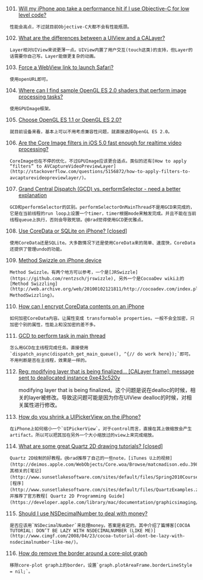 101. [Will my iPhone app take a performance hit if I use Objective-C for low level code?](http://stackoverflow.com/questions/926728/will-my-iphone-app-take-a-performance-hit-if-i-use-objective-c-for-low-level-cod)

	性能会高点，不过就目前Objective-C大都不会有性能瓶颈。

102. [What are the differences between a UIView and a CALayer?](http://stackoverflow.com/questions/7826306/what-are-the-differences-between-a-uiview-and-a-calayer)

	Layer相对UIView来说更薄一点。UIView内置了用户交互(touch这类)的支持，但Layer的话需要你自己写。Layer能做更复杂的动画。
	
103. [Force a WebView link to launch Safari?](http://stackoverflow.com/questions/2532453/force-a-webview-link-to-launch-safari)

	使用openURL即可。

104. [Where can I find sample OpenGL ES 2.0 shaders that perform image processing tasks?](http://stackoverflow.com/questions/5830139/where-can-i-find-sample-opengl-es-2-0-shaders-that-perform-image-processing-task)

	使用GPUImage框架。

105. [Choose OpenGL ES 1.1 or OpenGL ES 2.0?](http://stackoverflow.com/questions/4784137/choose-opengl-es-1-1-or-opengl-es-2-0)

	就目前设备来看，基本上可以不用考虑兼容性问题，就直接选择OpenGL ES 2.0。
	
106. [Are the Core Image filters in iOS 5.0 fast enough for realtime video processing?](http://stackoverflow.com/questions/6625888/are-the-core-image-filters-in-ios-5-0-fast-enough-for-realtime-video-processing)

	CoreImage也在不停的优化，不过GPUImage应该更合适点。类似的还有[How to apply “filters” to AVCaptureVideoPreviewLayer](http://stackoverflow.com/questions/5156872/how-to-apply-filters-to-avcapturevideopreviewlayer/)。

107. [Grand Central Dispatch (GCD) vs. performSelector - need a better explanation](http://stackoverflow.com/questions/5225130/grand-central-dispatch-gcd-vs-performselector-need-a-better-explanation/)

	GCD和performSelector的区别。performSelectorOnMainThread不是用GCD来完成的，它是在当前线程的run loop上设置一个timer，timer根据mode来触发完成。并且不能在当前线程queue上执行，否则会导致死锁。@Brad觉得使用GCD更优雅点。

108. [Use CoreData or SQLite on iPhone? [closed]](http://stackoverflow.com/questions/1318467/use-coredata-or-sqlite-on-iphone)

	使用CoreData还是SQLite。大多数情况下还是使用CoreData来的简单、速度快，CoreData还提供了管理undo的功能。

109. [Method Swizzle on iPhone device](http://stackoverflow.com/questions/1637604/method-swizzle-on-iphone-device)
	
	Method Swizzle。有两个地方可以参考，一个是[JRSwizzle](https://github.com/rentzsch/jrswizzle), 另外一个是CocoaDev wiki上的[Method Swizzling](http://web.archive.org/web/20100102121811/http://cocoadev.com/index.pl?MethodSwizzling)。

110. [How can I encrypt CoreData contents on an iPhone](http://stackoverflow.com/questions/1645007/how-can-i-encrypt-coredata-contents-on-an-iphone)

	如何加密CoreData内容。让属性变成 transformable properties。一般不会全加密，只加密个别的属性，性能上和没加密的差不多。

111. [GCD to perform task in main thread](http://stackoverflow.com/questions/5662360/gcd-to-perform-task-in-main-thread)

	怎么用GCD在主线程完成任务。直接使用`dispatch_async(dispatch_get_main_queue(), ^{// do work here});`即可。不用判断是否在主线程，效果是一样的。

112. [Reg: modifying layer that is being finalized… [CALayer frame]: message sent to deallocated instance 0xe43c520v](http://stackoverflow.com/questions/4956413/reg-modifying-layer-that-is-being-finalized-calayer-frame-message-sen)

	 modifying layer that is being finalized。这个问题是说在dealloc的时候，相关的layer被修改。导致这问题可能是因为你在UIView dealloc的时候，对相关属性进行修改。

113. [How do you shrink a UIPickerView on the iPhone?](http://stackoverflow.com/questions/905969/how-do-you-shrink-a-uipickerview-on-the-iphone)

	在iPhone上如何缩小一个`UIPickerView`。对于control而言，直接在其上做缩放会产生artifact。所以可以把其加在另外一个大小缩放过的view上来完成缩放。

114. [What are some great Quartz 2D drawing tutorials? [closed]](http://stackoverflow.com/questions/3463256/what-are-some-great-quartz-2d-drawing-tutorials)

	Quartz 2D绘制的好教程。@brad推荐了自己的一些note，[iTunes U上的视频](http://deimos.apple.com/WebObjects/Core.woa/Browse/matcmadison.edu.3989485784.03989485786)，其相关的[笔记](http://www.sunsetlakesoftware.com/sites/default/files/Spring2010CourseNotes/quartz%202d%20drawing.html)、[程序](http://www.sunsetlakesoftware.com/sites/default/files/QuartzExamples.zip)，并推荐了官方教程[ Quartz 2D Programming Guide](https://developer.apple.com/library/mac/documentation/graphicsimaging/conceptual/drawingwithquartz2d/Introduction/Introduction.html)。

115. [Should I use NSDecimalNumber to deal with money?](http://stackoverflow.com/questions/421463/should-i-use-nsdecimalnumber-to-deal-with-money)
	
	是否应该用`NSDecimalNumber`来处理money。答案是肯定的。其中介绍了篇博客[COCOA TUTORIAL: DON’T BE LAZY WITH NSDECIMALNUMBER (LIKE ME)](http://www.cimgf.com/2008/04/23/cocoa-tutorial-dont-be-lazy-with-nsdecimalnumber-like-me/)。

116. [How do remove the border around a core-plot graph](http://stackoverflow.com/questions/2194290/how-do-remove-the-border-around-a-core-plot-graph)

	移除core-plot graph上的border。设置`graph.plotAreaFrame.borderLineStyle = nil;`。